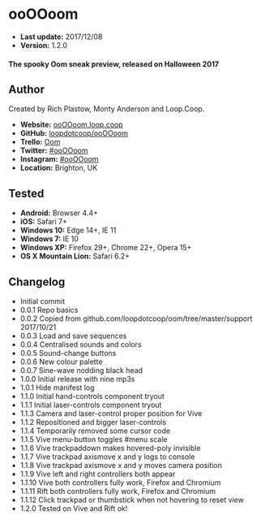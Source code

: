 ooOOoom
=======

+ __Last update:__  2017/12/08
+ __Version:__      1.2.0

#### The spooky Oom sneak preview, released on Halloween 2017


Author
------
Created by Rich Plastow, Monty Anderson and Loop.Coop.

+ __Website:__     [ooOOoom.loop.coop](http://ooOOoom.loop.coop/index.html#ĂDo,ABCefgIJKČĎĐĒuvwYZ5234,abCDEĆćĈĉmnop)
+ __GitHub:__     [loopdotcoop/ooOOoom](https://github.com/loopdotcoop/ooOOoom)
+ __Trello:__     [Oom](https://trello.com/b/na2rNoyA)
+ __Twitter:__    [#ooOOoom](https://twitter.com/hashtag/ooOOoom)
+ __Instagram:__  [#ooOOoom](https://www.instagram.com/explore/tags/ooOOoom/)
+ __Location:__   Brighton, UK


Tested
------
+ __Android:__             Browser 4.4+
+ __iOS:__                 Safari 7+
+ __Windows 10:__          Edge 14+, IE 11
+ __Windows 7:__           IE 10
+ __Windows XP:__          Firefox 29+, Chrome 22+, Opera 15+
+ __OS X Mountain Lion:__  Safari 6.2+


Changelog
---------
+ Initial commit
+ 0.0.1 Repo basics
+ 0.0.2 Copied from github.com/loopdotcoop/oom/tree/master/support 2017/10/21
+ 0.0.3 Load and save sequences
+ 0.0.4 Centralised sounds and colors
+ 0.0.5 Sound-change buttons
+ 0.0.6 New colour palette
+ 0.0.7 Sine-wave nodding black head
+ 1.0.0 Initial release with nine mp3s
+ 1.0.1 Hide manifest log
+ 1.1.0 Initial hand-controls component tryout
+ 1.1.1 Initial laser-controls component tryout
+ 1.1.3 Camera and laser-control proper position for Vive
+ 1.1.2 Repositioned and bigger laser-controls
+ 1.1.4 Temporarily removed some cursor code
+ 1.1.5 Vive menu-button toggles #menu scale
+ 1.1.6 Vive trackpaddown makes hovered-poly invisible
+ 1.1.7 Vive trackpad axismove x and y logs to console
+ 1.1.8 Vive trackpad axismove x and y moves camera position
+ 1.1.9 Vive left and right controllers both appear
+ 1.1.10 Vive both controllers fully work, Firefox and Chromium
+ 1.1.11 Rift both controllers fully work, Firefox and Chromium
+ 1.1.12 Click trackpad or thumbstick when not hovering to reset view
+ 1.2.0 Tested on Vive and Rift ok!
